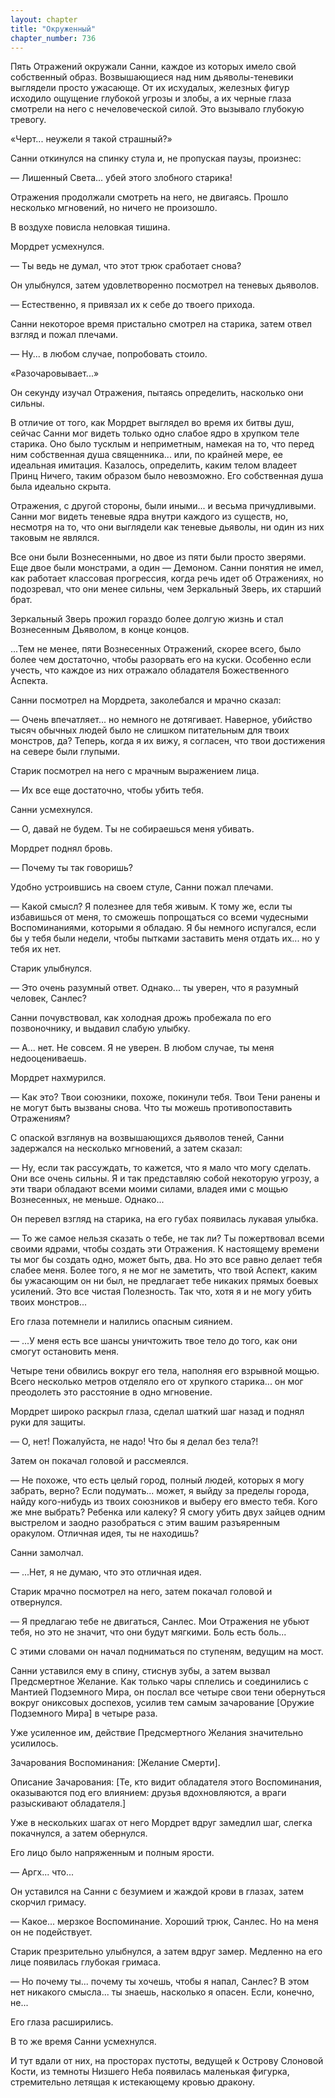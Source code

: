 ```yaml
---
layout: chapter
title: "Окруженный"
chapter_number: 736
---
```


Пять Отражений окружали Санни, каждое из которых имело свой собственный образ. Возвышающиеся над ним дьяволы-теневики выглядели просто ужасающе. От их исхудалых, железных фигур исходило ощущение глубокой угрозы и злобы, а их черные глаза смотрели на него с нечеловеческой силой. Это вызывало глубокую тревогу.

«Черт... неужели я такой страшный?»

Санни откинулся на спинку стула и, не пропуская паузы, произнес:

— Лишенный Света... убей этого злобного старика!

Отражения продолжали смотреть на него, не двигаясь. Прошло несколько мгновений, но ничего не произошло.

В воздухе повисла неловкая тишина.

Мордрет усмехнулся.

— Ты ведь не думал, что этот трюк сработает снова?

Он улыбнулся, затем удовлетворенно посмотрел на теневых дьяволов.

— Естественно, я привязал их к себе до твоего прихода.

Санни некоторое время пристально смотрел на старика, затем отвел взгляд и пожал плечами.

— Ну... в любом случае, попробовать стоило.

«Разочаровывает...»

Он секунду изучал Отражения, пытаясь определить, насколько они сильны.

В отличие от того, как Мордрет выглядел во время их битвы душ, сейчас Санни мог видеть только одно слабое ядро в хрупком теле старика. Оно было тусклым и неприметным, намекая на то, что перед ним собственная душа священника... или, по крайней мере, ее идеальная имитация. Казалось, определить, каким телом владеет Принц Ничего, таким образом было невозможно. Его собственная душа была идеально скрыта.

Отражения, с другой стороны, были иными... и весьма причудливыми. Санни мог видеть теневые ядра внутри каждого из существ, но, несмотря на то, что они выглядели как теневые дьяволы, ни один из них таковым не являлся.

Все они были Вознесенными, но двое из пяти были просто зверями. Еще двое были монстрами, а один — Демоном. Санни понятия не имел, как работает классовая прогрессия, когда речь идет об Отражениях, но подозревал, что они менее сильны, чем Зеркальный Зверь, их старший брат.

Зеркальный Зверь прожил гораздо более долгую жизнь и стал Вознесенным Дьяволом, в конце концов.

...Тем не менее, пяти Вознесенных Отражений, скорее всего, было более чем достаточно, чтобы разорвать его на куски. Особенно если учесть, что каждое из них отражало обладателя Божественного Аспекта.

Санни посмотрел на Мордрета, заколебался и мрачно сказал:

— Очень впечатляет... но немного не дотягивает. Наверное, убийство тысяч обычных людей было не слишком питательным для твоих монстров, да? Теперь, когда я их вижу, я согласен, что твои достижения на севере были глупыми.

Старик посмотрел на него с мрачным выражением лица.

— Их все еще достаточно, чтобы убить тебя.

Санни усмехнулся.

— О, давай не будем. Ты не собираешься меня убивать.

Мордрет поднял бровь.

— Почему ты так говоришь?

Удобно устроившись на своем стуле, Санни пожал плечами.

— Какой смысл? Я полезнее для тебя живым. К тому же, если ты избавишься от меня, то сможешь попрощаться со всеми чудесными Воспоминаниями, которыми я обладаю. Я бы немного испугался, если бы у тебя были недели, чтобы пытками заставить меня отдать их... но у тебя их нет.

Старик улыбнулся.

— Это очень разумный ответ. Однако... ты уверен, что я разумный человек, Санлес?

Санни почувствовал, как холодная дрожь пробежала по его позвоночнику, и выдавил слабую улыбку.

— А... нет. Не совсем. Я не уверен. В любом случае, ты меня недооцениваешь.

Мордрет нахмурился.

— Как это? Твои союзники, похоже, покинули тебя. Твои Тени ранены и не могут быть вызваны снова. Что ты можешь противопоставить Отражениям?

С опаской взглянув на возвышающихся дьяволов теней, Санни задержался на несколько мгновений, а затем сказал:

— Ну, если так рассуждать, то кажется, что я мало что могу сделать. Они все очень сильны. Я и так представляю собой некоторую угрозу, а эти твари обладают всеми моими силами, владея ими с мощью Вознесенных, не меньше. Однако...

Он перевел взгляд на старика, на его губах появилась лукавая улыбка.

— То же самое нельзя сказать о тебе, не так ли? Ты пожертвовал всеми своими ядрами, чтобы создать эти Отражения. К настоящему времени ты мог бы создать одно, может быть, два. Но это все равно делает тебя слабее меня. Более того, я не мог не заметить, что твой Аспект, каким бы ужасающим он ни был, не предлагает тебе никаких прямых боевых усилений. Это все чистая Полезность. Так что, хотя я и не могу убить твоих монстров...

Его глаза потемнели и налились опасным сиянием.

— ...У меня есть все шансы уничтожить твое тело до того, как они смогут остановить меня.

Четыре тени обвились вокруг его тела, наполняя его взрывной мощью. Всего несколько метров отделяло его от хрупкого старика... он мог преодолеть это расстояние в одно мгновение.

Мордрет широко раскрыл глаза, сделал шаткий шаг назад и поднял руки для защиты.

— О, нет! Пожалуйста, не надо! Что бы я делал без тела?!

Затем он покачал головой и рассмеялся.

— Не похоже, что есть целый город, полный людей, которых я могу забрать, верно? Если подумать... может, я выйду за пределы города, найду кого-нибудь из твоих союзников и выберу его вместо тебя. Кого же мне выбрать? Ребенка или калеку? Я смогу убить двух зайцев одним выстрелом и заодно разобраться с этим вашим разъяренным оракулом. Отличная идея, ты не находишь?

Санни замолчал.

— ...Нет, я не думаю, что это отличная идея.

Старик мрачно посмотрел на него, затем покачал головой и отвернулся.

— Я предлагаю тебе не двигаться, Санлес. Мои Отражения не убьют тебя, но это не значит, что они будут мягкими. Боль есть боль...

С этими словами он начал подниматься по ступеням, ведущим на мост.

Санни уставился ему в спину, стиснув зубы, а затем вызвал Предсмертное Желание. Как только чары сплелись и соединились с Мантией Подземного Мира, он послал все четыре свои тени обернуться вокруг ониксовых доспехов, усилив тем самым зачарование [Оружие Подземного Мира] в четыре раза.

Уже усиленное им, действие Предсмертного Желания значительно усилилось.

Зачарования Воспоминания: [Желание Смерти].

Описание Зачарования: [Те, кто видит обладателя этого Воспоминания, оказываются под его влиянием: друзья вдохновляются, а враги разыскивают обладателя.]

Уже в нескольких шагах от него Мордрет вдруг замедлил шаг, слегка покачнулся, а затем обернулся.

Его лицо было напряженным и полным ярости.

— Аргх... что...

Он уставился на Санни с безумием и жаждой крови в глазах, затем скорчил гримасу.

— Какое... мерзкое Воспоминание. Хороший трюк, Санлес. Но на меня он не подействует.

Старик презрительно улыбнулся, а затем вдруг замер. Медленно на его лице появилась глубокая гримаса.

— Но почему ты... почему ты хочешь, чтобы я напал, Санлес? В этом нет никакого смысла... ты знаешь, насколько я опасен. Если, конечно, не...

Его глаза расширились.

В то же время Санни усмехнулся.

И тут вдали от них, на просторах пустоты, ведущей к Острову Слоновой Кости, из темноты Низшего Неба появилась маленькая фигурка, стремительно летящая к истекающему кровью дракону.